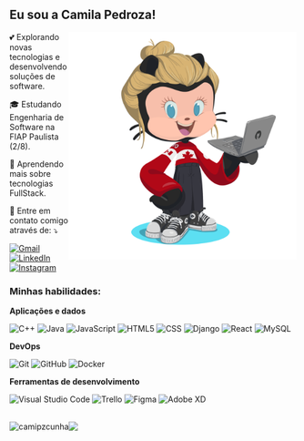<h2 align="left"> Eu sou a Camila Pedroza! </h2>

<img src="octo.png" alt="ilustração do avatar" min-width="400px" max-width="400px" width="400px" align="right">


  <p align="left"> 
💕 Explorando novas tecnologias e desenvolvendo soluções de software.
  </p>

<p align="left">
🎓 Estudando Engenharia de Software na FIAP Paulista (2/8).
</p>

<p align="left">
  🌱 Aprendendo mais sobre tecnologias FullStack.
</p>

<p align="left">
  💌 Entre em contato comigo através de: ⤵️
</p>

<p align="left">
  <a href="#" title="Gmail">
  <img src="https://img.shields.io/badge/-Gmail-FF0000?style=flat-square&labelColor=FF0000&logo=gmail&logoColor=white&link=mailto:camipzcunha@gmail.com" alt="Gmail"/></a>
  <a href="#" title="LinkedIn">
  <img src="https://img.shields.io/badge/-Linkedin-0e76a8?style=flat-square&logo=Linkedin&logoColor=white&link=https://www.linkedin.com/in/camipzcunha" alt="LinkedIn"/></a>
  <a href="#" title="Instagram">
  <img src="https://img.shields.io/badge/-Instagram-DF0174?style=flat-square&labelColor=DF0174&logo=instagram&logoColor=white&link=https://www.instagram.com/camspedroza" alt="Instagram"/></a>
</p>

<h3 align="left"> Minhas habilidades: </h3>

**Aplicações e dados**

![C++](https://img.shields.io/badge/-C++-333333?style=flat&logo=C%2B%2B&logoColor=00599C)
![Java](https://img.shields.io/badge/-Java-333333?style=flat&logo=Java&logoColor=007396)
![JavaScript](https://img.shields.io/badge/-JavaScript-333333?style=flat&logo=javascript)
![HTML5](https://img.shields.io/badge/-HTML5-333333?style=flat&logo=HTML5)
![CSS](https://img.shields.io/badge/-CSS-333333?style=flat&logo=CSS3&logoColor=1572B6)
![Django](https://img.shields.io/badge/-Django-333333?style=flat&logo=Django)
![React](https://img.shields.io/badge/-React-333333?style=flat&logo=react)
![MySQL](https://img.shields.io/badge/-MySQL-333333?style=flat&logo=mysql)

**DevOps**

![Git](https://img.shields.io/badge/-Git-333333?style=flat&logo=git)
![GitHub](https://img.shields.io/badge/-GitHub-333333?style=flat&logo=github)
![Docker](https://img.shields.io/badge/-Docker-333333?style=flat&logo=docker)

**Ferramentas de desenvolvimento**

![Visual Studio Code](https://img.shields.io/badge/-Visual%20Studio%20Code-333333?style=flat&logo=visual-studio-code&logoColor=007ACC)
![Trello](https://img.shields.io/badge/-Trello-333333?style=flat&logo=trello&logoColor=007ACC)
![Figma](https://img.shields.io/badge/-Figma-333333?style=flat&logo=figma&logoColor=007ACC)
![Adobe XD](https://img.shields.io/badge/-Adobe%20XD-333333?style=flat&logo=adobe-xd&logoColor=007ACC)

<br/>

<a href="https://github.com/camipzcunha" title="Perfil da Cami">
  <img align="left" src="https://github-readme-stats.vercel.app/api/top-langs?username=camipzcunha&theme=dracula&show_icons=true&locale=en&layout=compact" alt="camipzcunha" />
  <img height="180em" src="https://github-readme-stats.vercel.app/api?username=camipzcunha&theme=dracula&show_icons=true" />
</a>
